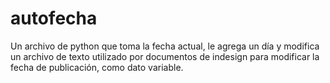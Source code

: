 # autofecha
Un archivo de python que toma la fecha actual, le agrega un día y modifica un archivo de texto utilizado por documentos de indesign para modificar la fecha de publicación, como dato variable. 
